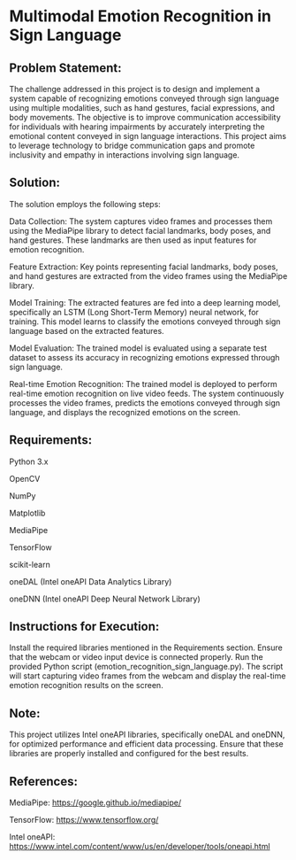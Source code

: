 # Multimodal Emotion Recognition in Sign Language

## Problem Statement:

The challenge addressed in this project is to design and implement a system capable of recognizing emotions conveyed through sign language using multiple modalities, such as hand gestures, facial expressions, and body movements. The objective is to improve communication accessibility for individuals with hearing impairments by accurately interpreting the emotional content conveyed in sign language interactions. This project aims to leverage technology to bridge communication gaps and promote inclusivity and empathy in interactions involving sign language.

## Solution:

The solution employs the following steps:

Data Collection: The system captures video frames and processes them using the MediaPipe library to detect facial landmarks, body poses, and hand gestures. These landmarks are then used as input features for emotion recognition.

Feature Extraction: Key points representing facial landmarks, body poses, and hand gestures are extracted from the video frames using the MediaPipe library.

Model Training: The extracted features are fed into a deep learning model, specifically an LSTM (Long Short-Term Memory) neural network, for training. This model learns to classify the emotions conveyed through sign language based on the extracted features.

Model Evaluation: The trained model is evaluated using a separate test dataset to assess its accuracy in recognizing emotions expressed through sign language.

Real-time Emotion Recognition: The trained model is deployed to perform real-time emotion recognition on live video feeds. The system continuously processes the video frames, predicts the emotions conveyed through sign language, and displays the recognized emotions on the screen.

## Requirements:

Python 3.x

OpenCV

NumPy

Matplotlib

MediaPipe

TensorFlow

scikit-learn

oneDAL (Intel oneAPI Data Analytics Library)

oneDNN (Intel oneAPI Deep Neural Network Library)

## Instructions for Execution:

Install the required libraries mentioned in the Requirements section.
Ensure that the webcam or video input device is connected properly.
Run the provided Python script (emotion_recognition_sign_language.py).
The script will start capturing video frames from the webcam and display the real-time emotion recognition results on the screen.

## Note:

This project utilizes Intel oneAPI libraries, specifically oneDAL and oneDNN, for optimized performance and efficient data processing. Ensure that these libraries are properly installed and configured for the best results.

## References:

MediaPipe: https://google.github.io/mediapipe/

TensorFlow: https://www.tensorflow.org/

Intel oneAPI: https://www.intel.com/content/www/us/en/developer/tools/oneapi.html
